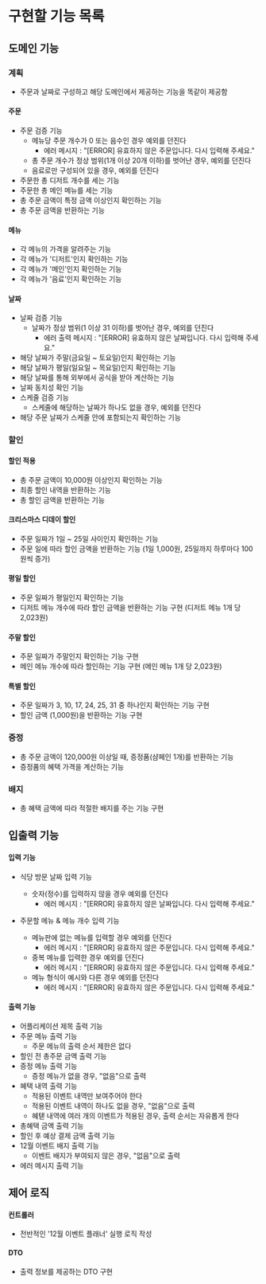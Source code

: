 # 구현할 기능 목록

## 도메인 기능

### 계획

- 주문과 날짜로 구성하고 해당 도메인에서 제공하는 기능을 똑같이 제공함

#### 주문
- 주문 검증 기능
    - 메뉴당 주문 개수가 0 또는 음수인 경우 예외를 던진다
       - 에러 메시지 : "[ERROR] 유효하지 않은 주문입니다. 다시 입력해 주세요."
    - 총 주문 개수가 정상 범위(1개 이상 20개 이하)를 벗어난 경우, 예외를 던진다
    - 음료로만 구성되어 있을 경우, 예외를 던진다
- 주문한 총 디저트 개수를 세는 기능
- 주문한 총 메인 메뉴를 세는 기능
- 총 주문 금액이 특정 금액 이상인지 확인하는 기능
- 총 주문 금액을 반환하는 기능

#### 메뉴
- 각 메뉴의 가격을 알려주는 기능
- 각 메뉴가 '디저트'인지 확인하는 기능
- 각 메뉴가 '메인'인지 확인하는 기능
- 각 메뉴가 '음료'인지 확인하는 기능

#### 날짜
- 날짜 검증 기능
    - 날짜가 정상 범위(1 이상 31 이하)를 벗어난 경우, 예외를 던진다 
      - 에러 출력 메시지 : "[ERROR] 유효하지 않은 날짜입니다. 다시 입력해 주세요."
- 해당 날짜가 주말(금요일 ~ 토요일)인지 확인하는 기능
- 해당 날짜가 평일(일요일 ~ 목요일)인지 확인하는 기능
- 해당 날짜를 통해 외부에서 공식을 받아 계산하는 기능
- 날짜 동치성 확인 기능
- 스케줄 검증 기능
  - 스케줄에 해당하는 날짜가 하나도 없을 경우, 예외를 던진다
- 해당 주문 날짜가 스케줄 안에 포함되는지 확인하는 기능

### 할인

#### 할인 적용
- 총 주문 금액이 10,000원 이상인지 확인하는 기능
- 최종 할인 내역을 반환하는 기능
- 총 할인 금액을 반환하는 기능

#### 크리스마스 디데이 할인
- 주문 일짜가 1일 ~ 25일 사이인지 확인하는 기능
- 주문 일에 따라 할인 금액을 반환하는 기능 (1일 1,000원, 25일까지 하루마다 100원씩 증가)

#### 평일 할인
- 주문 일짜가 평일인지 확인하는 기능
- 디저트 메뉴 개수에 따라 할인 금액을 반환하는 기능 구현 (디저트 메뉴 1개 당 2,023원)

#### 주말 할인
- 주문 일짜가 주말인지 확인하는 기능 구현
- 메인 메뉴 개수에 따라 할인하는 기능 구현 (메인 메뉴 1개 당 2,023원)

#### 특별 할인
- 주문 일짜가 3, 10, 17, 24, 25, 31 중 하나인지 확인하는 기능 구현
- 할인 금액 (1,000원)을 반환하는 기능 구현

### 증정
- 총 주문 금액이 120,000원 이상일 때, 증정품(샴페인 1개)를 반환하는 기능
- 증정품의 혜택 가격을 계산하는 기능

### 배지
- 총 혜택 금액에 따라 적절한 배지를 주는 기능 구현

## 입출력 기능

#### 입력 기능

- 식당 방문 날짜 입력 기능
  - 숫자(정수)를 입력하지 않을 경우 예외를 던진다 
    - 에러 메시지 : "[ERROR] 유효하지 않은 날짜입니다. 다시 입력해 주세요."

- 주문할 메뉴 & 메뉴 개수 입력 기능
  - 메뉴판에 없는 메뉴를 입력할 경우 예외를 던진다
    - 에러 메시지 : "[ERROR] 유효하지 않은 주문입니다. 다시 입력해 주세요."
  - 중복 메뉴를 입력한 경우 예외를 던진다
    - 에러 메시지 : "[ERROR] 유효하지 않은 주문입니다. 다시 입력해 주세요."
  - 메뉴 형식이 예시와 다른 경우 예외를 던진다
    - 에러 메시지 : "[ERROR] 유효하지 않은 주문입니다. 다시 입력해 주세요."

#### 출력 기능

- 어플리케이션 제목 출력 기능
- 주문 메뉴 출력 기능
   - 주문 메뉴의 출력 순서 제한은 없다
- 할인 전 총주문 금액 출력 기능
- 증정 메뉴 출력 기능
   - 증정 메뉴가 없을 경우, "없음"으로 출력 
- 혜택 내역 출력 기능
   - 적용된 이벤트 내역만 보여주어야 한다
   - 적용된 이벤트 내역이 하나도 없을 경우, "없음"으로 출력
   - 혜탣 내역에 여러 개의 이벤트가 적용된 경우, 출력 순서는 자유롭게 한다
- 총혜택 금액 출력 기능
- 할인 후 예상 결제 금액 출력 기능
- 12월 이벤트 배지 출력 기능
   - 이벤트 배지가 부여되지 않은 경우, "없음"으로 출력
- 에러 메시지 출력 기능

## 제어 로직

#### 컨트롤러
- 전반적인 '12월 이벤트 플래너' 실행 로직 작성

#### DTO
- 출력 정보를 제공하는 DTO 구현

